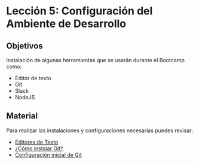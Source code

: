 # Lección 5: Configuración del Ambiente de Desarrollo

## Objetivos

Instalación de algunas herramientas que se usarán durante el Bootcamp como:

- Editor de texto 
- Git
- Slack
- NodeJS

## Material

Para realizar las instalaciones y configuraciones necesarias puedes revisar:

- [Editores de Texto](https://medium.com/laboratoria-how-to/editores-de-texto-dcd5b1b62a4a#.cd9i04wb3)
- [¿Cómo instalar Git?](https://medium.com/laboratoria-how-to/c%C3%B3mo-instalar-git-368c78187b51#.lueyw5o73)
- [Configuración inicial de Git](https://medium.com/laboratoria-how-to/configuraci%C3%B3n-degit-552ed50742c7#.xx3qa4r0y)